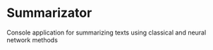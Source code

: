 # Summarizator
Console application for summarizing texts using classical and neural network methods
